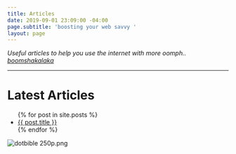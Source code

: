 ```yaml
---
title: Articles
date: 2019-09-01 23:09:00 -04:00
page.subtitle: 'boosting your web savvy '
layout: page
---
```


*Useful articles to help you use the internet with more oomph.. [boomshakalaka](http://guacaholy.bible)*
***
 
<h1>Latest Articles</h1>
 
 
<ul>
  {% for post in site.posts %}
    <li>
      <a href="{{ post.url }}">{{ post.title }}</a>
    </li>
  {% endfor %}
</ul>

![dotbible 250p.png](/uploads/dotbible%20250p.png)
 
 
